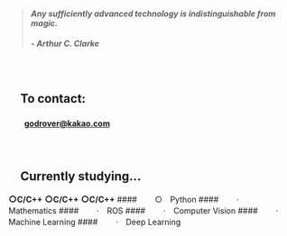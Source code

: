> #### *Any sufficiently advanced technology is indistinguishable from magic.*
> ##### - Arthur C. Clarke

　

## 　**To contact:**
#### 　　godrover@kakao.com

　

## 　**Currently studying...**
<h3 style="display:inline;">○</h3><h4 style="display:inline;">C/C++</h4>
<h3 style="display:inline;">○</h3><h4 style="display:inline;">C/C++</h4>
<h3 style="display:inline;">○</h3><h4 style="display:inline;">C/C++</h4>
#### 　　○　Python
#### 　　·　Mathematics
#### 　　·　ROS
#### 　　·　Computer Vision
#### 　　·　Machine Learning
#### 　　·　Deep Learning

